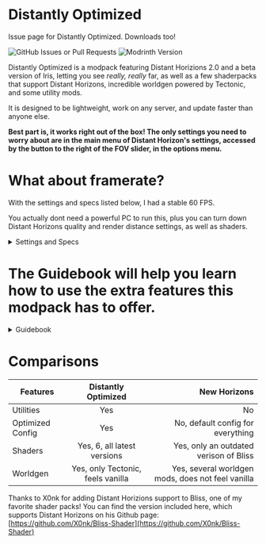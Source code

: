 # Distantly Optimized
Issue page for Distantly Optimized.
Downloads too!

<img alt="GitHub Issues or Pull Requests" src="https://img.shields.io/github/issues/imheavi/Distantly-Optimized?style=for-the-badge">

<img alt="Modrinth Version" src="https://img.shields.io/modrinth/v/SkMS8yyx?style=for-the-badge&label=latest%20version">


Distantly Optimized is a modpack featuring Distant Horizions 2.0 and a beta version of Iris, letting you see _really, really_ far, as well as a few shaderpacks that support Distant Horizons, incredible worldgen powered by Tectonic, and some utility mods.


It is designed to be lightweight, work on any server, and update faster than anyone else.

**Best part is, it works right out of the box! The only settings you need to worry about are in the main menu of Distant Horizon's settings, accessed by the button to the right of the FOV slider, in the options menu.**




# What about framerate?
With the settings and specs listed below, I had a stable 60 FPS.

You actually dont need a powerful PC to run this, plus you can turn down Distant Horizons quality and render distance settings, as well as shaders.


<details>
<summary>Settings and Specs</summary>

**Distant Horizions Settings**
  
Quality: High

CPU Load: Aggressive

LoD Render Distance: 500

**Minecraft settings:**

Resoulution: 1920x1080

Shadow Distance: 8

Render Distance: 8

Simulation Distance: 5


**Shader:** Bliss


**Specs:**

6800 MB RAM allocated

Intel i5-9400F at 2.90 GHz

Nvidia GTX 1660 Ti

Windows 11


</details>




# The Guidebook will help you learn how to use the extra features this modpack has to offer.

<details>
<summary>Guidebook</summary>

**Tectonic**, the worldgen mod included in this modpack, adds amazing world generation to Minecraft, using only vanilla blocks. No extra setup required.

To get a better view of your surroundings, press Z(rebindable as "Toggle Perspective"). Hold K and scroll to zoom out or in, and press Z twice to go back to normal view.

Hold C and scroll to zoom in.

To play with friends, pause the game and open a LAN world. Then look in chat for a IP you can give to your friends to join your world!


</details>

# Comparisons

| Features            | Distantly Optimized   | New Horizons         |
|---------------------|:---------------------:|---------------------:|
| Utilities           | Yes                   | No                   |
| Optimized Config    | Yes                   | No, default config for everything            |
| Shaders            | Yes, 6, all latest versions | Yes, only an outdated verison of Bliss            |
| Worldgen | Yes, only Tectonic, feels vanilla | Yes, several worldgen mods, does not feel vanilla |



Thanks to X0nk for adding Distant Horizions support to Bliss, one of my favorite shader packs! You can find the version included here, which supports Distant Horizons on his Github page: [https://github.com/X0nk/Bliss-Shader](https://github.com/X0nk/Bliss-Shader)

